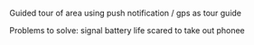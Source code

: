 Guided tour of area using push notification / gps as tour guide


Problems to solve:
 signal
 battery life
 scared to take out phonee
